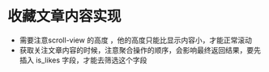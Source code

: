 # 收藏文章内容实现
- 需要注意scroll-view 的高度 ，他的高度只能比显示内容小，才能正常滚动
- 获取关注文章内容的时候，注意聚合操作的顺序，会影响最终返回结果，要先插入 is_likes 字段，才能去筛选这个字段